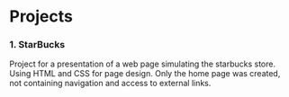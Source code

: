 # **Projects**

### 1. StarBucks
Project for a presentation of a web page simulating the starbucks store.
Using HTML and CSS for page design. Only the home page was created, not containing navigation and access to external links.

